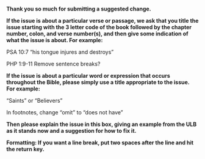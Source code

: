 **Thank you so much for submitting a suggested change.**

**If the issue is about a particular verse or passage, we ask that you title the issue starting with the 3 letter code of the book followed by the chapter number, colon, and verse number(s), and then give some indication of what the issue is about. For example:**

PSA 10:7 “his tongue injures and destroys”

PHP 1:9-11 Remove sentence breaks?

**If the issue is about a particular word or expression that occurs throughout the Bible, please simply use a title appropriate to the issue. For example:**

“Saints” or “Believers”

In footnotes, change “omit” to “does not have”

**Then please explain the issue in this box, giving an example from the ULB as it stands now and a suggestion for how to fix it.**

**Formatting: If you want a line break, put two spaces after the line and hit the return key.**
